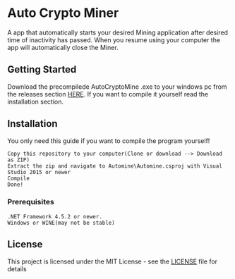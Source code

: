 # Auto Crypto Miner

A app that automatically starts your desired Mining application after desired time of inactivity has passed.
When you resume using your computer the app will automatically close the Miner.

## Getting Started

Download the precompilede AutoCryptoMine .exe to your windows pc from the releases section [HERE](/releases).
If you want to compile it yourself read the installation section.

## Installation

You only need this guide if you want to compile the program yourself!
```
Copy this repository to your computer(Clone or download --> Download as ZIP)
Extract the zip and navigate to Automine\Automine.csproj with Visual Studio 2015 or newer
Compile
Done!
```

### Prerequisites

```
.NET Framework 4.5.2 or newer.
Windows or WINE(may not be stable)
```


## License

This project is licensed under the MIT License - see the [LICENSE](LICENSE) file for details
